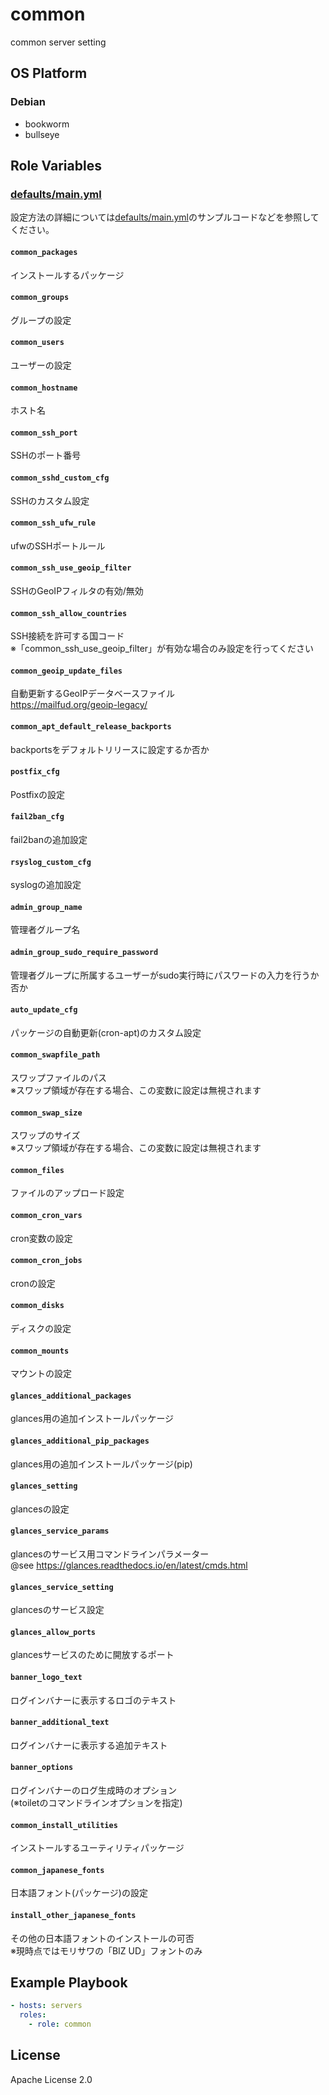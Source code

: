 common
=================

common server setting

OS Platform
-----------------

### Debian

- bookworm
- bullseye

Role Variables
--------------

### [defaults/main.yml](defaults/main.yml)

設定方法の詳細については[defaults/main.yml](defaults/main.yml)のサンプルコードなどを参照してください。

#### `common_packages`

インストールするパッケージ

#### `common_groups`

グループの設定

#### `common_users`

ユーザーの設定

#### `common_hostname`

ホスト名

#### `common_ssh_port`

SSHのポート番号

#### `common_sshd_custom_cfg`

SSHのカスタム設定

#### `common_ssh_ufw_rule`

ufwのSSHポートルール

#### `common_ssh_use_geoip_filter`

SSHのGeoIPフィルタの有効/無効

#### `common_ssh_allow_countries`

SSH接続を許可する国コード  
※「common_ssh_use_geoip_filter」が有効な場合のみ設定を行ってください

#### `common_geoip_update_files`

自動更新するGeoIPデータベースファイル  
https://mailfud.org/geoip-legacy/

#### `common_apt_default_release_backports`

backportsをデフォルトリリースに設定するか否か

#### `postfix_cfg`

Postfixの設定

#### `fail2ban_cfg`

fail2banの追加設定

#### `rsyslog_custom_cfg`

syslogの追加設定

#### `admin_group_name`

管理者グループ名

#### `admin_group_sudo_require_password`

管理者グループに所属するユーザーがsudo実行時にパスワードの入力を行うか否か

#### `auto_update_cfg`

パッケージの自動更新(cron-apt)のカスタム設定

#### `common_swapfile_path`

スワップファイルのパス  
※スワップ領域が存在する場合、この変数に設定は無視されます

#### `common_swap_size`

スワップのサイズ  
※スワップ領域が存在する場合、この変数に設定は無視されます

#### `common_files`

ファイルのアップロード設定

#### `common_cron_vars`

cron変数の設定

#### `common_cron_jobs`

cronの設定

#### `common_disks`

ディスクの設定

#### `common_mounts`

マウントの設定

#### `glances_additional_packages`

glances用の追加インストールパッケージ

#### `glances_additional_pip_packages`

glances用の追加インストールパッケージ(pip)

#### `glances_setting`

glancesの設定

#### `glances_service_params`

glancesのサービス用コマンドラインパラメーター  
@see https://glances.readthedocs.io/en/latest/cmds.html

#### `glances_service_setting`

glancesのサービス設定

#### `glances_allow_ports`

glancesサービスのために開放するポート

#### `banner_logo_text`

ログインバナーに表示するロゴのテキスト

#### `banner_additional_text`

ログインバナーに表示する追加テキスト

#### `banner_options`

ログインバナーのログ生成時のオプション  
(※toiletのコマンドラインオプションを指定)

#### `common_install_utilities`

インストールするユーティリティパッケージ

#### `common_japanese_fonts`

日本語フォント(パッケージ)の設定

#### `install_other_japanese_fonts`

その他の日本語フォントのインストールの可否  
※現時点ではモリサワの「BIZ UD」フォントのみ

Example Playbook
--------------

```yaml
- hosts: servers
  roles:
    - role: common
```

License
--------------

Apache License 2.0
